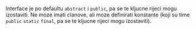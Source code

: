 Interface je po defaultu `abstract` i `public`, pa se te kljucne rijeci mogu izostaviti.
Ne moze imati clanove, ali moze definirati konstante (koji su time `public` `static` `final`, pa se te kljucne rijeci mogu izostaviti).
